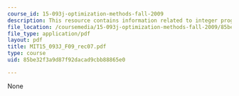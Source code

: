 ```yaml
---
course_id: 15-093j-optimization-methods-fall-2009
description: This resource contains information related to integer programming formulations.
file_location: /coursemedia/15-093j-optimization-methods-fall-2009/85be32f3a9d87f92dacad9cbb88865e0_MIT15_093J_F09_rec07.pdf
file_type: application/pdf
layout: pdf
title: MIT15_093J_F09_rec07.pdf
type: course
uid: 85be32f3a9d87f92dacad9cbb88865e0

---
```

None